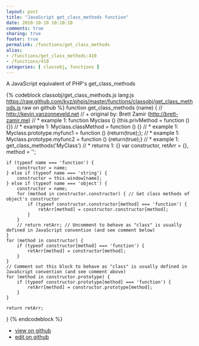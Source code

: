 ```yaml
---
layout: post
title: "JavaScript get_class_methods function"
date: 2010-10-10 10:10:10
comments: true
sharing: true
footer: true
permalink: /functions/get_class_methods
alias:
- /functions/get_class_methods:410
- /functions/410
categories: [ classobj, functions ]
---
```

A JavaScript equivalent of PHP's get_class_methods
<!-- more -->
{% codeblock classobj/get_class_methods.js lang:js https://raw.github.com/kvz/phpjs/master/functions/classobj/get_class_methods.js raw on github %}
function get_class_methods (name) {
    // http://kevin.vanzonneveld.net
    // +   original by: Brett Zamir (http://brett-zamir.me)
    // *     example 1: function Myclass () {this.privMethod = function (){}}
    // *     example 1: Myclass.classMethod = function () {}
    // *     example 1: Myclass.prototype.myfunc1 = function () {return(true);};
    // *     example 1: Myclass.prototype.myfunc2 = function () {return(true);}
    // *     example 1: get_class_methods('MyClass')
    // *     returns 1: {}
    var constructor, retArr = {},
        method = '';

    if (typeof name === 'function') {
        constructor = name;
    } else if (typeof name === 'string') {
        constructor = this.window[name];
    } else if (typeof name === 'object') {
        constructor = name;
        for (method in constructor.constructor) { // Get class methods of object's constructor
            if (typeof constructor.constructor[method] === 'function') {
                retArr[method] = constructor.constructor[method];
            }
        }
        // return retArr; // Uncomment to behave as "class" is usually defined in JavaScript convention (and see comment below)
    }
    for (method in constructor) {
        if (typeof constructor[method] === 'function') {
            retArr[method] = constructor[method];
        }
    }
    // Comment out this block to behave as "class" is usually defined in JavaScript convention (and see comment above)
    for (method in constructor.prototype) {
        if (typeof constructor.prototype[method] === 'function') {
            retArr[method] = constructor.prototype[method];
        }
    }

    return retArr;
}
{% endcodeblock %}
<ul>
 <li><a href="https://github.com/kvz/phpjs/blob/master/functions/classobj/get_class_methods.js">view on github</a></li>
 <li><a href="https://github.com/kvz/phpjs/edit/master/functions/classobj/get_class_methods.js">edit on github</a></li>
</ul>

